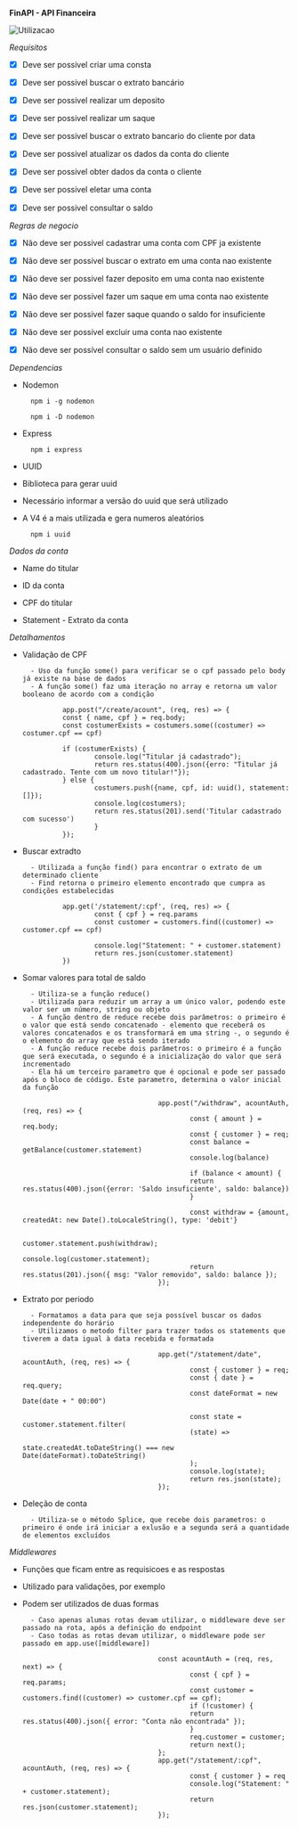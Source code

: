 **FinAPI - API Financeira**

![Utilizacao](src/assets/FinAPI.gif)

*Requisitos*

- [x] Deve ser possivel criar uma consta

- [x] Deve ser possivel buscar o extrato bancário

- [x] Deve ser possivel realizar um deposito

- [x] Deve ser possivel realizar um saque

- [x] Deve ser possivel buscar o extrato bancario do 
cliente por data

- [x] Deve ser possivel atualizar os dados da conta do 
cliente

- [x] Deve ser possivel obter dados da conta o cliente

- [x] Deve ser possivel eletar uma conta

- [x] Deve ser possivel consultar o saldo



*Regras de negocio*

- [x] Não deve ser possivel cadastrar uma conta com CPF ja existente

- [x] Não deve ser possivel buscar o extrato em uma conta nao existente

- [x] Não deve ser possivel fazer deposito em uma conta nao existente

- [x] Não deve ser possivel fazer um saque em uma conta nao existente

- [x] Não deve ser possivel fazer saque quando o saldo for insuficiente

- [x] Não deve ser possivel excluir uma conta nao existente

- [x] Não deve ser possível consultar o saldo sem um usuário definido

*Dependencias*

- Nodemon

        npm i -g nodemon

        npm i -D nodemon

- Express

        npm i express

- UUID

- Biblioteca para gerar uuid
- Necessário informar a versão do uuid que será utilizado
- A V4 é a mais utilizada e gera numeros aleatórios

        npm i uuid

*Dados da conta*

- Name do titular

- ID da conta

- CPF do titular

- Statement - Extrato da conta

*Detalhamentos*

- Validação de CPF

        - Uso da função some() para verificar se o cpf passado pelo body já existe na base de dados
        - A função some() faz uma iteração no array e retorna um valor booleano de acordo com a condição

                app.post("/create/acount", (req, res) => {
                const { name, cpf } = req.body;
                const costumerExists = costumers.some((costumer) => costumer.cpf == cpf)

                if (costumerExists) {
                        console.log("Titular já cadastrado");
                        return res.status(400).json({erro: "Titular já cadastrado. Tente com um novo titular!"});
                } else {
                        costumers.push({name, cpf, id: uuid(), statement: []});
                        console.log(costumers);
                        return res.status(201).send('Titular cadastrado com sucesso')
                        }
                });

- Buscar extradto

        - Utilizada a função find() para encontrar o extrato de um determinado cliente
        - Find retorna o primeiro elemento encontrado que cumpra as condições estabelecidas

                app.get('/statement/:cpf', (req, res) => {
                        const { cpf } = req.params
                        const customer = customers.find((customer) => customer.cpf == cpf)

                        console.log("Statement: " + customer.statement)
                        return res.json(customer.statement)
                })

- Somar valores para total de saldo

        - Utiliza-se a função reduce()
        - Utilizada para reduzir um array a um único valor, podendo este valor ser um número, string ou objeto
        - A função dentro de reduce recebe dois parâmetros: o primeiro é o valor que está sendo concatenado - elemento que receberá os valores concatenados e os transformará em uma string -, o segundo é o elemento do array que está sendo iterado
        - A função reduce recebe dois parâmetros: o primeiro é a função que será executada, o segundo é a inicialização do valor que será incrementado
        - Ela há um terceiro parametro que é opcional e pode ser passado após o bloco de código. Este parametro, determina o valor inicial da função

                                        app.post("/withdraw", acountAuth, (req, res) => {
                                                const { amount } = req.body;
                                                const { customer } = req;
                                                const balance = getBalance(customer.statement)
                                                console.log(balance)

                                                if (balance < amount) {
                                                return res.status(400).json({error: 'Saldo insuficiente', saldo: balance})
                                                }
                                                
                                                const withdraw = {amount, createdAt: new Date().toLocaleString(), type: 'debit'}

                                                customer.statement.push(withdraw);
                                                console.log(customer.statement);
                                                return res.status(201).json({ msg: "Valor removido", saldo: balance });
                                        });

- Extrato por periodo

        - Formatamos a data para que seja possível buscar os dados independente do horário
        - Utilizamos o metodo filter para trazer todos os statements que tiverem a data igual à data recebida e formatada

                                        app.get("/statement/date", acountAuth, (req, res) => {
                                                const { customer } = req;
                                                const { date } = req.query;
                                                const dateFormat = new Date(date + " 00:00")

                                                const state = customer.statement.filter(
                                                (state) =>
                                                state.createdAt.toDateString() === new Date(dateFormat).toDateString()
                                                );
                                                console.log(state);
                                                return res.json(state);
                                        });

- Deleção de conta

        - Utiliza-se o método Splice, que recebe dois parametros: o primeiro é onde irá iniciar a exlusão e a segunda será a quantidade de elementos excluídos

*Middlewares*

- Funções que ficam entre as requisicoes e as respostas

- Utilizado para validações, por exemplo

- Podem ser utilizados de duas formas

        - Caso apenas alumas rotas devam utilizar, o middleware deve ser passado na rota, após a definição do endpoint
        - Caso todas as rotas devam utilizar, o middleware pode ser passado em app.use([middleware])

                                        const acountAuth = (req, res, next) => {
                                                const { cpf } = req.params;
                                                const customer = customers.find((customer) => customer.cpf == cpf);
                                                if (!customer) {
                                                return res.status(400).json({ error: "Conta não encontrada" });
                                                }
                                                req.customer = customer;
                                                return next();
                                        };
                                        app.get("/statement/:cpf", acountAuth, (req, res) => {
                                                const { customer } = req
                                                console.log("Statement: " + customer.statement);
                                                return res.json(customer.statement);
                                        });
